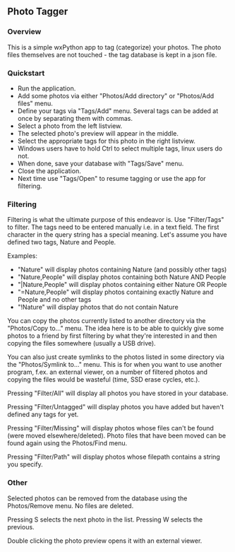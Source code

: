 ## Photo Tagger

### Overview

This is a simple wxPython app to tag (categorize) your photos. The photo files
themselves are not touched - the tag database is kept in a json file.

### Quickstart

- Run the application.
- Add some photos via either "Photos/Add directory" or "Photos/Add files" menu.
- Define your tags via "Tags/Add" menu. Several tags can be added at once by separating them with commas.
- Select a photo from the left listview.
- The selected photo's preview will appear in the middle.
- Select the appropriate tags for this photo in the right listview.
- Windows users have to hold Ctrl to select multiple tags, linux users do not.
- When done, save your database with "Tags/Save" menu.
- Close the application.
- Next time use "Tags/Open" to resume tagging or use the app for filtering.

### Filtering

Filtering is what the ultimate purpose of this endeavor is. Use "Filter/Tags" to filter.
The tags need to be entered manually i.e. in a text field. The first character in the
query string has a special meaning. Let's assume you have defined two tags, Nature and People.

Examples:
- "Nature" will display photos containing Nature (and possibly other tags)
- "Nature,People" will display photos containing both Nature AND People
- "|Nature,People" will display photos containing either Nature OR People
- "=Nature,People" will display photos containing exactly Nature and People and no other tags
- "!Nature" will display photos that do not contain Nature

You can copy the photos currently listed to another directory via the "Photos/Copy to..." menu.
The idea here is to be able to quickly give some photos to a friend by first filtering by what
they're interested in and then copying the files somewhere (usually a USB drive).

You can also just create symlinks to the photos listed in some directory via the "Photos/Symlink to..." menu.
This is for when you want to use another program, f.ex. an external viewer, on a number of filtered photos
and copying the files would be wasteful (time, SSD erase cycles, etc.).

Pressing "Filter/All" will display all photos you have stored in your database.

Pressing "Filter/Untagged" will display photos you have added but haven't defined any tags for yet.

Pressing "Filter/Missing" will display photos whose files can't be found (were moved elsewhere/deleted).
Photo files that have been moved can be found again using the Photos/Find menu.

Pressing "Filter/Path" will display photos whose filepath contains a string you specify.

### Other

Selected photos can be removed from the database using the Photos/Remove menu. No files are deleted.

Pressing S selects the next photo in the list. Pressing W selects the previous.

Double clicking the photo preview opens it with an external viewer.
